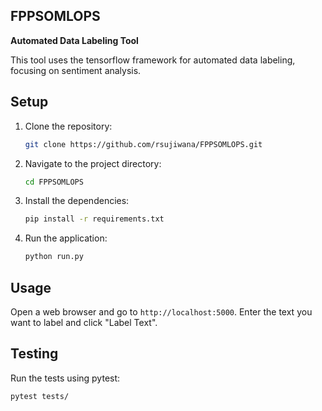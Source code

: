 ## FPPSOMLOPS

**Automated Data Labeling Tool**

This tool uses the tensorflow framework for automated data labeling, focusing on sentiment analysis.

## Setup

1. Clone the repository:
    ```bash
    git clone https://github.com/rsujiwana/FPPSOMLOPS.git
    ```

2. Navigate to the project directory:
    ```bash
    cd FPPSOMLOPS
    ```

3. Install the dependencies:
    ```bash
    pip install -r requirements.txt
    ```
    
4. Run the application:
    ```bash
    python run.py
    ```

## Usage

Open a web browser and go to `http://localhost:5000`. Enter the text you want to label and click "Label Text".

## Testing

Run the tests using pytest:
```bash
pytest tests/
